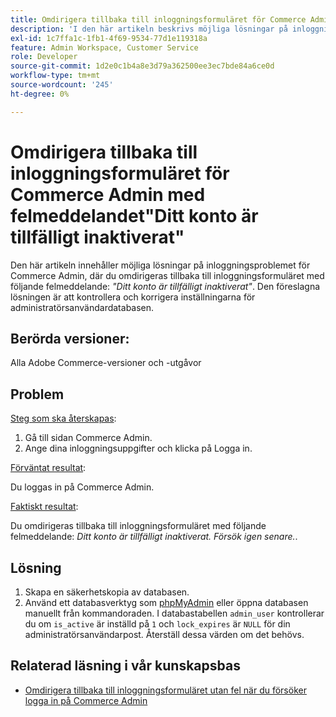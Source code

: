 ```yaml
---
title: Omdirigera tillbaka till inloggningsformuläret för Commerce Admin med felmeddelandet"Ditt konto är tillfälligt inaktiverat"
description: 'I den här artikeln beskrivs möjliga lösningar på inloggningsproblemet för Commerce Admin, där du omdirigeras tillbaka till inloggningsformuläret med följande felmeddelande: *"Ditt konto är tillfälligt inaktiverat"*. Den föreslagna lösningen är att kontrollera och korrigera inställningarna för administratörsanvändardatabasen.'''
exl-id: 1c7ffa1c-1fb1-4f69-9534-77d1e119318a
feature: Admin Workspace, Customer Service
role: Developer
source-git-commit: 1d2e0c1b4a8e3d79a362500ee3ec7bde84a6ce0d
workflow-type: tm+mt
source-wordcount: '245'
ht-degree: 0%

---
```


# Omdirigera tillbaka till inloggningsformuläret för Commerce Admin med felmeddelandet&quot;Ditt konto är tillfälligt inaktiverat&quot;

Den här artikeln innehåller möjliga lösningar på inloggningsproblemet för Commerce Admin, där du omdirigeras tillbaka till inloggningsformuläret med följande felmeddelande: *&quot;Ditt konto är tillfälligt inaktiverat&quot;*. Den föreslagna lösningen är att kontrollera och korrigera inställningarna för administratörsanvändardatabasen.

## Berörda versioner:

Alla Adobe Commerce-versioner och -utgåvor

## Problem

<u>Steg som ska återskapas</u>:

1. Gå till sidan Commerce Admin.
1. Ange dina inloggningsuppgifter och klicka på Logga in.

<u>Förväntat resultat</u>:

Du loggas in på Commerce Admin.

<u>Faktiskt resultat</u>:

Du omdirigeras tillbaka till inloggningsformuläret med följande felmeddelande: *Ditt konto är tillfälligt inaktiverat. Försök igen senare.*.

## Lösning

1. Skapa en säkerhetskopia av databasen.
1. Använd ett databasverktyg som [phpMyAdmin](https://devdocs.magento.com/guides/v2.2/install-gde/prereq/optional.html#install-optional-phpmyadmin) eller öppna databasen manuellt från kommandoraden. I databastabellen `admin_user` kontrollerar du om `is_active` är inställd på `1` och `lock_expires` är `NULL` för din administratörsanvändarpost. Återställ dessa värden om det behövs.

## Relaterad läsning i vår kunskapsbas

* [Omdirigera tillbaka till inloggningsformuläret utan fel när du försöker logga in på Commerce Admin](/help/troubleshooting/miscellaneous/login-redirect-when-trying-to-login-to-magento-admin.md)
